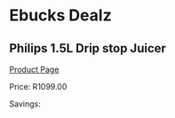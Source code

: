 
# Ebucks Dealz
## Philips 1.5L Drip stop Juicer
[Product Page](https://www.ebucks.com/web/shop/productSelected.do?prodId=1069128937&catId=1158501552)

Price: R1099.00

Savings: 


	